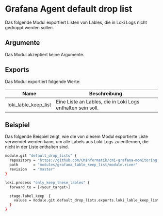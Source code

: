 # Grafana Agent default drop list

Das folgende Modul exportiert Listen von Lables, die in Loki Logs nicht gedroppt werden sollen.

## Argumente

Das Modul akzeptiert keine Argumente.

## Exports

Das Modul exportiert folgende Werte:

| Name                    | Beschreibung                                                                   |
| ----------------------- | ------------------------------------------------------------------------------ |
| loki_lable_keep_list | Eine Liste an Lables, die in Loki Logs enthalten sein soll. |

## Beispiel

Das folgende Beispiel zeigt, wie die von diesem Modul exportierte Liste verwendet werden kann, um alle Labels aus Loki Logs zu entfernen, die nicht in der Liste enthalten sind.

```bash
module.git "default_drop_lists" {
  repository = "https://github.com/CMInformatik/cmi-grafana-monitoring.git"
  path       = "modules/grafana_lable_keep_list/module.river"
  revision   = "master"
}

loki.process "only_keep_these_lables" {
  forward_to = [<your_target>]

  stage.label_keep  {
    values = module.git.default_drop_lists.exports.loki_lable_keep_list
  }
}
```
